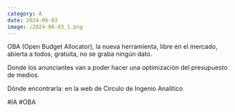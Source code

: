 ```yaml
--- 
category: A 
date: 2024-06-03 
image: /2024-06-03_1.png 
--- 
```


OBA (Open Budget Allocator), la nueva herramienta, libre en el mercado, abierta a todos, gratuita, no se graba ningún dato.

Donde los anunciantes van a poder hacer una optimización del presupuesto de medios.

Dónde encontrarla: en la web de Circulo de Ingenio Analitico

#IA #OBA